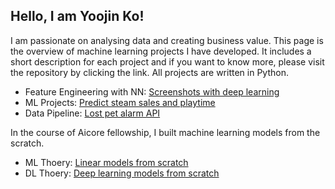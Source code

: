 ## Hello, I am Yoojin Ko!
I am passionate on analysing data and creating business value. This page is the overview of machine learning projects I have developed. It includes a short description for each project and if you want to know more, please visit the repository by clicking the link. All projects are written in Python.

- Feature Engineering with NN: [Screenshots with deep learning](https://github.com/thisisyoojin/)
- ML Projects: [Predict steam sales and playtime](https://github.com/thisisyoojin/)
- Data Pipeline: [Lost pet alarm API](https://github.com/thisisyoojin/)

In the course of Aicore fellowship, I built machine learning models from the scratch.
- ML Thoery: [Linear models from scratch](https://github.com/thisisyoojin/Linear-models-from-scratch)
- DL Thoery: [Deep learning models from scratch](https://github.com/thisisyoojin/Deep-learning-models-from-scratch)
